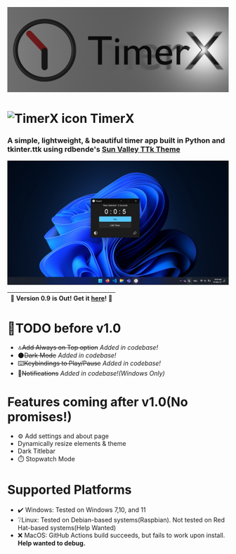 <p style="text-align: center;">
    <img src="./assets/readme/banner_new.png"></img>
</p>

# <img alt="TimerX icon" width="32px" src="https://raw.githubusercontent.com/sumeshir26/TimerX/master/assets/logo_new.png"> TimerX

### A simple, lightweight, & beautiful timer app built in Python and tkinter.ttk using rdbende's [Sun Valley TTk Theme](https://github.com/rdbende/Sun-Valley-TTk-Theme)

<p style="text-align: center;">
    <img src="./assets/readme/dark.png"></img>
</p>

| 📢 Version 0.9 is Out! Get it [here](https://github.com/sumeshir26/TimerX/releases)! 🎉
| ---

# 🎯TODO before v1.0
- 🔝~~Add Always on Top option~~ _Added in codebase!_
- 🌑~~Dark Mode~~ _Added in codebase!_
- ⌨️~~Keybindings to Play/Pause~~ _Added in codebase!_
- 🔔~~Notifications~~ _Added in codebase!(Windows Only)_
# Features coming after v1.0(No promises!)
- ⚙️ Add settings and about page
- Dynamically resize elements & theme
- Dark Titlebar
- ⏱️ Stopwatch Mode

# Supported Platforms
- ✔️ Windows: Tested on Windows 7,10, and 11
- ❔Linux: Tested on Debian-based systems(Raspbian<!-- and ZorinOS-->). Not tested on Red Hat-based systems(Help Wanted)
- ❌ MacOS: GitHub Actions build succeeds, but fails to work upon install. **Help wanted to debug.**
